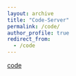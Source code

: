 ```yaml
---
layout: archive
title: "Code-Server"
permalink: /code/
author_profile: true
redirect_from:
  - /code
---
```

[code](http://45.77.48.62/)